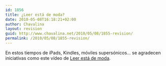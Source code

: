 ```yaml
---
id: 1856
title: ¿Leer está de moda?
date: 2010-05-08T16:18:21+02:00
author: Chavalina
layout: revision
guid: http://www.chavalina.net/2010/05/08/1855-revision/
permalink: /2010/05/08/1855-revision/
---
```

En estos tiempos de iPads, Kindles, móviles supersónicos… se agradecen iniciativas como este vídeo de <a href="http://leerestademoda.com/" target="_blank">Leer está de moda</a>.